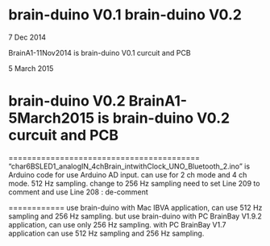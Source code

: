 brain-duino V0.1
brain-duino V0.2
=======================================



7 Dec 2014

BrainA1-11Nov2014
is brain-duino V0.1 curcuit and PCB




5 March 2015

brain-duino V0.2
BrainA1-5March2015
is brain-duino V0.2 curcuit and PCB
=======================================


=========================================
“char6BSLED1_analogIN_4chBrain_intwithClock_UNO_Bluetooth_2.ino” is Arduino code for use Arduino AD input. can use for 2 ch mode and 4 ch mode.
512 Hz sampling.
change to 256 Hz sampling need to set Line 209 to comment and use Line 208 : de-comment

============
use brain-duino with Mac IBVA application, can use 512 Hz sampling and 256 Hz sampling.
but use brain-duino with PC BrainBay V1.9.2 application, can use only 256 Hz sampling.
with PC BrainBay V1.7 application can use 512 Hz sampling and 256 Hz sampling.

